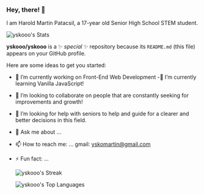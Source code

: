 ### Hey, there! 👋 
I am Harold Martin Patacsil, a 17-year old Senior High School STEM student. 

  ![yskooo's Stats](https://github-readme-stats.vercel.app/api?username=yskooo&theme=react&show_icons=true&hide_border=false&count_private=true)


**yskooo/yskooo** is a ✨ _special_ ✨ repository because its `README.md` (this file) appears on your GitHub profile.

Here are some ideas to get you started:

- 🔭 I’m currently working on Front-End Web Development
-🌱 I’m currently learning Vanilla JavaScript!
- 👯 I’m looking to collaborate on people that are constantly seeking for improvements and growth!
- 🤔 I’m looking for help with seniors to help and guide for a clearer and better  decisions in this field. 
- 💬 Ask me about ...
- 📫 How to reach me: ... gmail: yskomartin@gmail.com
- ⚡ Fun fact: ...

   ![yskooo's Streak](https://github-readme-streak-stats.herokuapp.com/?user=yskooo&theme=react&hide_border=false)
 
   ![yskooo's Top Languages](https://github-readme-stats.vercel.app/api/top-langs/?username=yskooo&theme=react&show_icons=true&hide_border=false&layout=compact)

